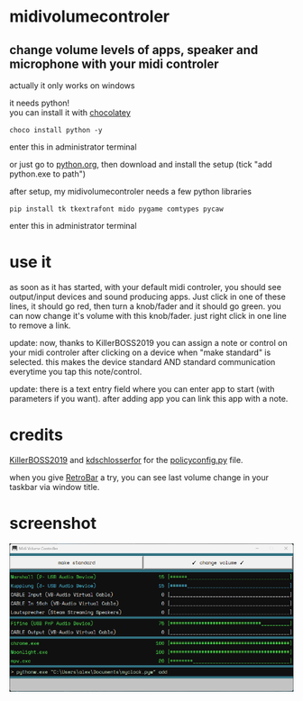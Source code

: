 # midivolumecontroler
## change volume levels of apps, speaker and microphone with your midi controler

actually it only works on windows

it needs python!<br>
you can install it with [chocolatey](https://chocolatey.org/install)

```Shell
choco install python -y
```
enter this in administrator terminal

or just go to [python.org](https://www.python.org/), then download and install the setup (tick "add python.exe to path")

after setup, my midivolumecontroler needs a few python libraries

```Shell
pip install tk tkextrafont mido pygame comtypes pycaw
```
enter this in administrator terminal

# use it
as soon as it has started, with your default midi controler, you should see output/input devices and sound producing apps. Just click in one of these lines, it should go red, then turn a knob/fader and it should go green. you can now change it's volume with this knob/fader. just right click in one line to remove a link.

update:
now, thanks to KillerBOSS2019 you can assign a note or control on your midi controler after clicking on a device when "make standard" is selected. this makes the device standard AND standard communication everytime you tap this note/control.

update:
there is a text entry field where you can enter app to start (with parameters if you want). after adding app you can link this app with a note.

# credits
[KillerBOSS2019](https://github.com/KillerBOSS2019) and [kdschlosserfor](https://github.com/kdschlosser) for the [policyconfig.py](/app/policyconfig.py) file.

when you give [RetroBar](https://github.com/dremin/RetroBar) a try, you can see last volume change in your taskbar via window title.

# screenshot
![screenshot](/screenshot_005.png?raw=true)
